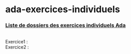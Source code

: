 # ada-exercices-individuels
<U><h3>Liste de dossiers des exercices individuels Ada</h3><br></U>
Exercice1 : <br>
Exercice2 : <br>
